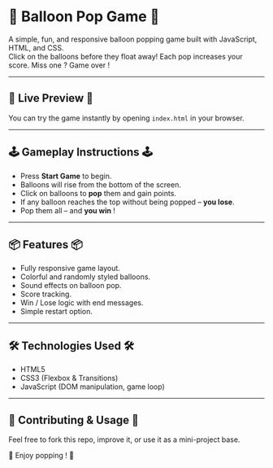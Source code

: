 # 🎈 Balloon Pop Game 🎈
A simple, fun, and responsive balloon popping game built with JavaScript, HTML, and CSS.  
Click on the balloons before they float away! Each pop increases your score. Miss one ? Game over !

---

## 🚀 Live Preview 🚀
You can try the game instantly by opening `index.html` in your browser.

---

## 🕹️ Gameplay Instructions 🕹️
- Press **Start Game** to begin.
- Balloons will rise from the bottom of the screen.
- Click on balloons to **pop** them and gain points.
- If any balloon reaches the top without being popped – **you lose**.
- Pop them all – and **you win** !

---

## 📦 Features 📦
- Fully responsive game layout.
- Colorful and randomly styled balloons.
- Sound effects on balloon pop.
- Score tracking.
- Win / Lose logic with end messages.
- Simple restart option.

---

## 🛠️ Technologies Used 🛠️
- HTML5
- CSS3 (Flexbox & Transitions)
- JavaScript (DOM manipulation, game loop)

---

## 🙌 Contributing & Usage 🙌
Feel free to fork this repo, improve it, or use it as a mini-project base.

🎈 Enjoy popping ! 🎈
